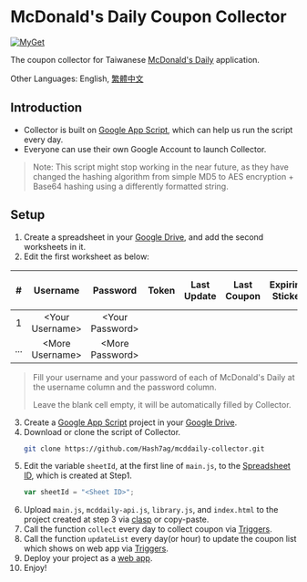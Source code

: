 # McDonald's Daily Coupon Collector
[![MyGet](https://img.shields.io/github/license/Hash7ag/mcddaily-collector)](https://github.com/Hash7ag/mcddaily-collector/blob/master/LICENSE)

The coupon collector for Taiwanese [McDonald's Daily](https://www.mcdonalds.com.tw/tw/ch/promotion/news_mcddaily.html) application.

Other Languages: English, [繁體中文](README.zh-tw.md)

## Introduction
- Collector is built on [Google App Script](https://www.google.com/script/start/), which can help us run the script every day.
- Everyone can use their own Google Account to launch Collector.

> Note: This script might stop working in the near future, as they have changed the hashing algorithm from simple MD5 to AES encryption + Base64 hashing using a differently formatted string.

## Setup
1. Create a spreadsheet in your [Google Drive](http://drive.google.com/), and add the second worksheets in it.
2. Edit the first worksheet as below:

|   #   |     Username      |     Password      | Token | Last Update | Last Coupon | Expiring Sticker | Next Month Sticker |
| :---: | :---------------: | :---------------: | :---: | :---------: | :---------: | :--------------: | :----------------: |
|   1   | \<Your Username\> | \<Your Password\> |       |             |             |                  |                    |
|  ...  | \<More Username\> | \<More Password\> |       |             |             |                  |                    |
> Fill your username and your password of each of McDonald's Daily at the username column and the password column.
> 
> Leave the blank cell empty, it will be automatically filled by Collector.
3. Create a [Google App Script](https://www.google.com/script/start/) project in your [Google Drive](http://drive.google.com/).
4. Download or clone the script of Collector.
    ```sh
    git clone https://github.com/Hash7ag/mcddaily-collector.git
    ```
5. Edit the variable `sheetId`, at the first line of `main.js`, to the [Spreadsheet ID](https://developers.google.com/sheets/api/guides/concepts#spreadsheet_id), which is created at Step1.
    ```javascript
    var sheetId = "<Sheet ID>";
    ```
6. Upload `main.js`, `mcddaily-api.js`, `library.js`, and `index.html` to the project created at step 3 via [clasp](https://github.com/google/clasp) or copy-paste.
7. Call the function `collect` every day to collect coupon via [Triggers](https://developers.google.com/apps-script/guides/triggers/installable#managing_triggers_manually).
8. Call the function `updateList` every day(or hour) to update the coupon list which shows on web app via [Triggers](https://developers.google.com/apps-script/guides/triggers/installable#managing_triggers_manually).
9. Deploy your project as a [web app](https://developers.google.com/apps-script/guides/web#deploying_a_script_as_a_web_app).
10. Enjoy!